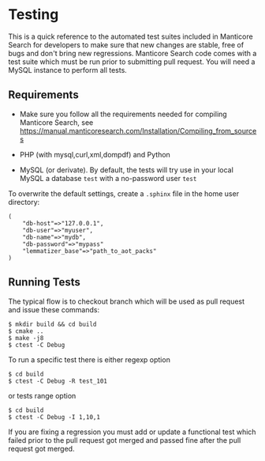 # Testing

This is a quick reference to the automated test suites included in Manticore Search for developers to make sure that new changes are stable, free of bugs and don't bring new regressions.
Manticore Search code comes with a test suite which must be run prior to submitting pull request. You will need a MySQL instance to perform all tests.

## Requirements

* Make sure you follow all the requirements needed for compiling Manticore Search, see https://manual.manticoresearch.com/Installation/Compiling_from_sources

* PHP (with mysql,curl,xml,dompdf) and Python

* MySQL (or derivate). By default, the tests will try use in your local MySQL a database `test` with  a no-password user `test`

To overwrite the default settings, create a `.sphinx` file in the home user directory:

```
(
    "db-host"=>"127.0.0.1",
    "db-user"=>"myuser",
    "db-name"=>"mydb",
    "db-password"=>"mypass"
    "lemmatizer_base"=>"path_to_aot_packs"
)
```

## Running Tests

The typical flow is to checkout branch which will be used as pull request and issue these commands:

```
$ mkdir build && cd build
$ cmake ..
$ make -j8 
$ ctest -C Debug
```

To run a specific test there is either regexp option

```
$ cd build
$ ctest -C Debug -R test_101
```

or tests range option

```
$ cd build
$ ctest -C Debug -I 1,10,1
```

If you are fixing a regression you must add or update a functional test which failed prior to the pull request got merged and passed fine after the pull request got merged.


